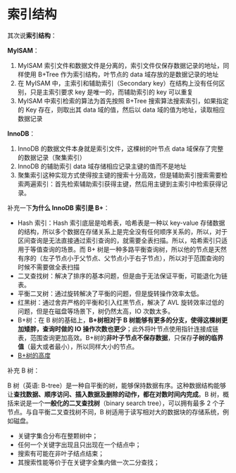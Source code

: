 # 索引结构

其次说**索引结构**：

**MyISAM**：

1. MyISAM 索引文件和数据文件是分离的，索引文件仅保存数据记录的地址，同样使用 B+Tree 作为索引结构，叶节点的 data 域存放的是数据记录的地址
2. 在 MyISAM 中，主索引和辅助索引（Secondary key）在结构上没有任何区别，只是主索引要求 key 是唯一的，而辅助索引的 key 可以重复
3. MyISAM 中索引检索的算法为首先按照 B+Tree 搜索算法搜索索引，如果指定的 Key 存在，则取出其 data 域的值，然后以 data 域的值为地址，读取相应数据记录

**InnoDB**：

1. InnoDB 的数据文件本身就是索引文件，这棵树的叶节点 data 域保存了完整的数据记录（聚集索引）
2. InnoDB 的辅助索引 data 域存储相应记录主键的值而不是地址
3. 聚集索引这种实现方式使得按主键的搜索十分高效，但是辅助索引搜索需要检索两遍索引：首先检索辅助索引获得主键，然后用主键到主索引中检索获得记录。

补充一下**为什么 InnoDB 索引是 B+**：

- Hash 索引：Hash 索引底层是哈希表，哈希表是一种以 key-value 存储数据的结构，所以多个数据在存储关系上是完全没有任何顺序关系的，所以，对于区间查询是无法直接通过索引查询的，就需要全表扫描。所以，哈希索引只适用于等值查询的场景。而 B+ 树是一种多路平衡查询树，所以他的节点是天然有序的（左子节点小于父节点、父节点小于右子节点），所以对于范围查询的时候不需要做全表扫描
- 二叉查找树：解决了排序的基本问题，但是由于无法保证平衡，可能退化为链表。
- 平衡二叉树：通过旋转解决了平衡的问题，但是旋转操作效率太低。
- 红黑树：通过舍弃严格的平衡和引入红黑节点，解决了 AVL 旋转效率过低的问题，但是在磁盘等场景下，树仍然太高，IO 次数太多。
- B+树：在 B 树的基础上，**B+树相对于 B 树能够有更多的分支，使得这棵树更加矮胖，查询时做的 IO 操作次数也更少**；此外将叶节点使用指针连接成链表，范围查询更加高效。B+树的**非叶子节点不保存数据**，只保存**子树的临界值**（最大或者最小），所以同样大小的节点。
- [B+树的高度](https://www.jianshu.com/p/544e97672deb)

补充 B 树：

B 树（英语: B-tree）是一种自平衡的树，能够保持数据有序。这种数据结构能够让**查找数据、顺序访问、插入数据及删除的动作，都在对数时间内完成**。B 树，概括来说是一个**一般化的二叉查找树**（binary search tree），可以拥有最多 2 个子节点。与自平衡二叉查找树不同，B 树适用于读写相对大的数据块的存储系统，例如磁盘。

- 关键字集合分布在整颗树中；
- 任何一个关键字出现且只出现在一个结点中；
- 搜索有可能在非叶子结点结束；
- 其搜索性能等价于在关键字全集内做一次二分查找；
